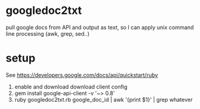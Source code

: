 # googledoc2txt
pull google docs from API and output as text, so I can apply unix command line processing (awk, grep, sed..)

# setup
See https://developers.google.com/docs/api/quickstart/ruby
1) enable and download download client config
2) gem install google-api-client -v '~> 0.8'
3) ruby googledoc2txt.rb google_doc_id | awk '{print $1}' | grep whatever
